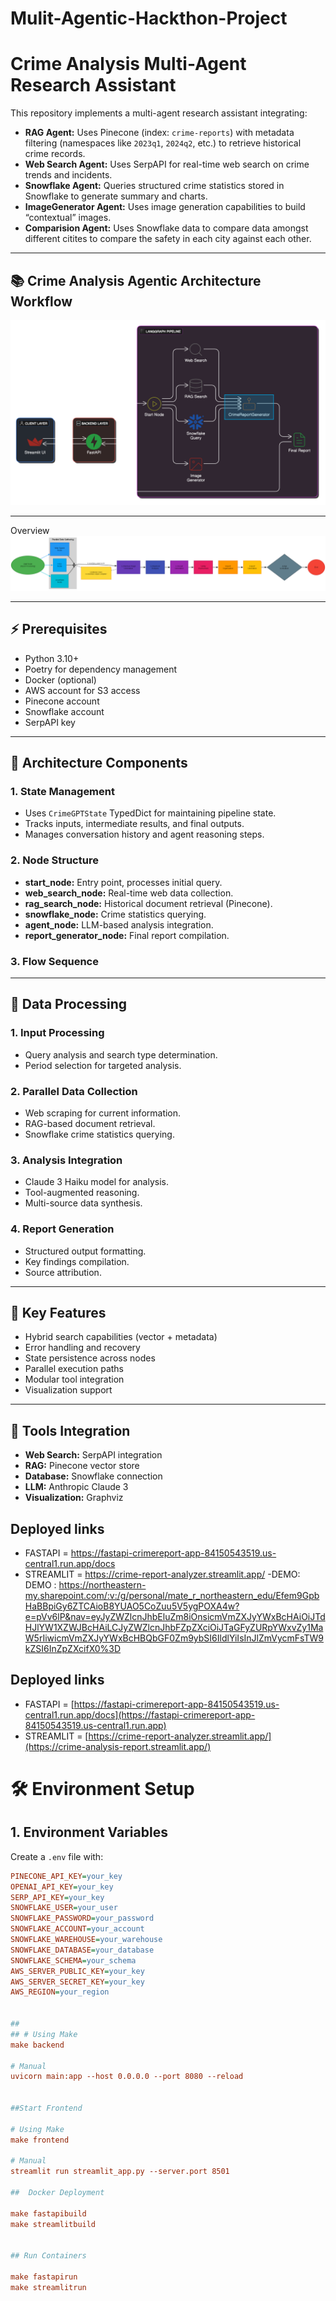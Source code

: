 # Mulit-Agentic-Hackthon-Project
# Crime Analysis Multi-Agent Research Assistant

This repository implements a multi-agent research assistant integrating:

- **RAG Agent:** Uses Pinecone (index: `crime-reports`) with metadata filtering (namespaces like `2023q1`, `2024q2`, etc.) to retrieve historical crime records.
- **Web Search Agent:** Uses SerpAPI for real-time web search on crime trends and incidents.
- **Snowflake Agent:** Queries structured crime statistics stored in Snowflake to generate summary and charts.
- **ImageGenerator Agent:** Uses image generation capabilities to build “contextual” images.
- **Comparision Agent:** Uses Snowflake data to compare data amongst different citites to compare the safety in each city against each other.

---

## 📚 Crime Analysis Agentic Architecture Workflow
![alt text](diagram-export-4-1-2025-12_15_36-AM.png)


---
Overview
![alt text](crime_analysis_langgraph.png)

---

## ⚡️ Prerequisites

- Python 3.10+
- Poetry for dependency management
- Docker (optional)
- AWS account for S3 access
- Pinecone account
- Snowflake account
- SerpAPI key

---

## 🧠 Architecture Components
### 1. State Management
- Uses `CrimeGPTState` TypedDict for maintaining pipeline state.
- Tracks inputs, intermediate results, and final outputs.
- Manages conversation history and agent reasoning steps.

### 2. Node Structure
- **start_node:** Entry point, processes initial query.
- **web_search_node:** Real-time web data collection.
- **rag_search_node:** Historical document retrieval (Pinecone).
- **snowflake_node:** Crime statistics querying.
- **agent_node:** LLM-based analysis integration.
- **report_generator_node:** Final report compilation.

### 3. Flow Sequence

---

## 🔄 Data Processing
### 1. Input Processing
- Query analysis and search type determination.
- Period selection for targeted analysis.

### 2. Parallel Data Collection
- Web scraping for current information.
- RAG-based document retrieval.
- Snowflake crime statistics querying.

### 3. Analysis Integration
- Claude 3 Haiku model for analysis.
- Tool-augmented reasoning.
- Multi-source data synthesis.

### 4. Report Generation
- Structured output formatting.
- Key findings compilation.
- Source attribution.

---

## 🚀 Key Features
- Hybrid search capabilities (vector + metadata)
- Error handling and recovery
- State persistence across nodes
- Parallel execution paths
- Modular tool integration
- Visualization support

---

## 🔧 Tools Integration
- **Web Search:** SerpAPI integration
- **RAG:** Pinecone vector store
- **Database:** Snowflake connection
- **LLM:** Anthropic Claude 3
- **Visualization:** Graphviz
## Deployed links 
- FASTAPI  = https://fastapi-crimereport-app-84150543519.us-central1.run.app/docs
- STREAMLIT = https://crime-report-analyzer.streamlit.app/
-DEMO: DEMO : https://northeastern-my.sharepoint.com/:v:/g/personal/mate_r_northeastern_edu/Efem9GpbHaBBpiGy6ZTCAioB8YUAO5CoZuu5V5ygPOXA4w?e=pVv6lP&nav=eyJyZWZlcnJhbEluZm8iOnsicmVmZXJyYWxBcHAiOiJTdHJlYW1XZWJBcHAiLCJyZWZlcnJhbFZpZXciOiJTaGFyZURpYWxvZy1MaW5rIiwicmVmZXJyYWxBcHBQbGF0Zm9ybSI6IldlYiIsInJlZmVycmFsTW9kZSI6InZpZXcifX0%3D
## Deployed links 
- FASTAPI  = [https://fastapi-crimereport-app-84150543519.us-central1.run.app/docs](https://fastapi-crimereport-app-84150543519.us-central1.run.app)
- STREAMLIT = [https://crime-report-analyzer.streamlit.app/](https://crime-analysis-report.streamlit.app/)

# 🛠️ Environment Setup

## 1. Environment Variables
Create a `.env` file with:
```ini
PINECONE_API_KEY=your_key
OPENAI_API_KEY=your_key
SERP_API_KEY=your_key
SNOWFLAKE_USER=your_user
SNOWFLAKE_PASSWORD=your_password
SNOWFLAKE_ACCOUNT=your_account
SNOWFLAKE_WAREHOUSE=your_warehouse
SNOWFLAKE_DATABASE=your_database
SNOWFLAKE_SCHEMA=your_schema
AWS_SERVER_PUBLIC_KEY=your_key
AWS_SERVER_SECRET_KEY=your_key
AWS_REGION=your_region
 

## 
## # Using Make
make backend

# Manual
uvicorn main:app --host 0.0.0.0 --port 8080 --reload


##Start Frontend

# Using Make
make frontend

# Manual
streamlit run streamlit_app.py --server.port 8501

##  Docker Deployment

make fastapibuild
make streamlitbuild


## Run Containers

make fastapirun
make streamlitrun
